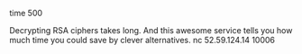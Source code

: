  time
500

Decrypting RSA ciphers takes long. And this awesome service tells you how much time you could save by clever alternatives.
nc 52.59.124.14 10006
